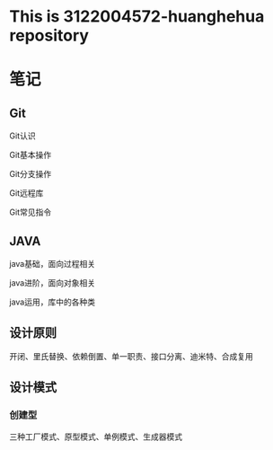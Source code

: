 # This is 3122004572-huanghehua repository

# 笔记

## Git

Git认识

Git基本操作

Git分支操作

Git远程库

Git常见指令



## JAVA

java基础，面向过程相关

java进阶，面向对象相关

java运用，库中的各种类



## 设计原则

开闭、里氏替换、依赖倒置、单一职责、接口分离、迪米特、合成复用

## 设计模式

### 创建型

三种工厂模式、原型模式、单例模式、生成器模式



